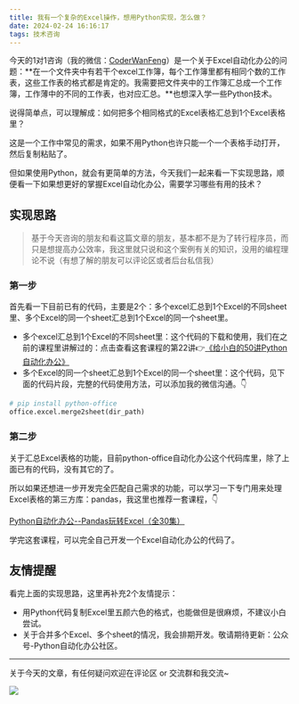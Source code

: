 ```yaml
---
title: 我有一个复杂的Excel操作，想用Python实现，怎么做？
date: 2024-02-24 16:16:17
tags: 技术咨询
---
```



今天的1对1咨询（我的微信：[CoderWanFeng](http://www.python4office.cn/wechat-qrcode/)）是一个关于Excel自动化办公的问题：**在一个文件夹中有若干个excel工作簿，每个工作簿里都有相同个数的工作表，这些工作表的格式都是肯定的。我需要把文件夹中的工作簿汇总成一个工作簿，工作薄中的不同的工作表，也对应汇总。**也想深入学一些Python技术。

说得简单点，可以理解成：如何把多个相同格式的Excel表格汇总到1个Excel表格里？

这是一个工作中常见的需求，如果不用Python也许只能一个一个表格手动打开，然后复制粘贴了。

但如果使用Python，就会有更简单的方法，今天我们一起来看一下实现思路，顺便看一下如果想更好的掌握Excel自动化办公，需要学习哪些有用的技术？

## 实现思路

> 基于今天咨询的朋友和看这篇文章的朋友，基本都不是为了转行程序员，而只是想提高办公效率，我这里就只说和这个案例有关的知识，没用的编程理论不说（有想了解的朋友可以评论区或者后台私信我）


### 第一步

首先看一下目前已有的代码，主要是2个：多个excel汇总到1个Excel的不同sheet里、多个Excel的同一个sheet汇总到1个Excel的同一个sheet里。


- 多个excel汇总到1个Excel的不同sheet里：这个代码的下载和使用，我们在之前的课程里讲解过的：点击查看这套课程的第22讲👉[《给小白的50讲Python自动化办公》](https://mp.weixin.qq.com/s/lOx4cAp9AllsCrhsUqVn8g)
- 多个Excel的同一个sheet汇总到1个Excel的同一个sheet里：这个代码，见下面的代码片段，完整的代码使用方法，可以添加我的微信沟通。👇

```python
# pip install python-office
office.excel.merge2sheet(dir_path)
```


### 第二步

关于汇总Excel表格的功能，目前python-office自动化办公这个代码库里，除了上面已有的代码，没有其它的了。

所以如果还想进一步开发完全匹配自己需求的功能，可以学习一下专门用来处理Excel表格的第三方库：pandas，我这里也推荐一套课程，👇

[Python自动化办公--Pandas玩转Excel（全30集）](https://www.bilibili.com/video/BV1hk4y1C73S/?spm_id_from=333.999.0.0&vd_source=ca20bb8763fcb18660aa74d7a87234fa)


学完这套课程，可以完全自己开发一个Excel自动化办公的代码了。


## 友情提醒

看完上面的实现思路，这里再补充2个友情提示：

- 用Python代码复制Excel里五颜六色的格式，也能做但是很麻烦，不建议小白尝试。
- 关于合并多个Excel、多个sheet的情况，我会排期开发。敬请期待更新：公众号-Python自动化办公社区。


-----

关于今天的文章，有任何疑问欢迎在评论区 or 交流群和我交流~

![](https://python-office-1300615378.cos.ap-chongqing.myqcloud.com/0816.jpg)


